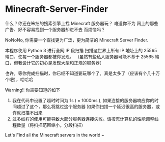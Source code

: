 # Minecraft-Server-Finder
什么？你还在笨拙的搜索引擎上找 Minecraft 服务器玩？
难道你不为 网上的那些广告、好不容易找到一个服务器却进不去 而烦恼吗？

NoNoNo, 你需要一个查找更为广泛，更为简洁的 Minecraft Server Finder.

本程序使用 Python 3 进行全网 IP 段扫描
扫描这世界上所有 IP 地址上的 25565 端口，使每一个服务器都被你发现。
（虽然有些私人服务器可能不基于 25565 端口，但我设计它的初心是发现大型和正规的服务器）

也许，等你完成扫描时，你已经不知道要玩哪个了，真是太多了（应该有个几十万个吧），哈哈哈

Warning!! 你需要知道的如下
1. 我在代码中设置了超时时间为 1s ( = 1000ms ), 如果连接的服务器响应你的时间超过了这个，那么将跳过这个服务器
   如果你扫描一个延迟很高的服务器，或许就扫描不出来
2. 过多线程的使用可能导致大部分服务器连接失败。请按您计算机的性能调整线程数量（将扫描范围缩小，分段扫描）

Let's Find all the Minecraft servers in the world ~
